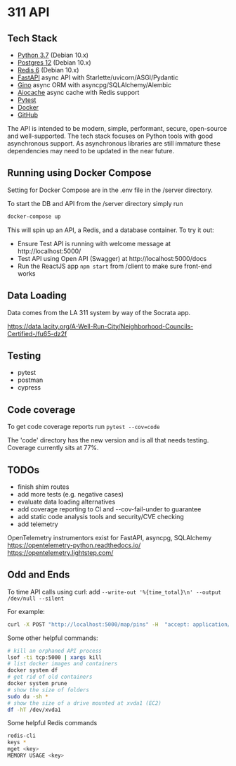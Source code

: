 # 311 API

## Tech Stack

* [Python 3.7](https://www.python.org/downloads/release/python-379/) (Debian 10.x)
* [Postgres 12](https://www.postgresql.org/docs/12/index.html) (Debian 10.x)
* [Redis 6](https://redis.io/) (Debian 10.x)
* [FastAPI](https://fastapi.tiangolo.com/) async API with Starlette/uvicorn/ASGI/Pydantic
* [Gino](https://python-gino.org/) async ORM with asyncpg/SQLAlchemy/Alembic
* [Aiocache](https://aiocache.readthedocs.io/) async cache with Redis support
* [Pytest](https://docs.pytest.org/)
* [Docker](https://www.docker.com/)
* [GitHub](https://github.com/)

The API is intended to be modern, simple, performant, secure, open-source and well-supported. The tech stack focuses on Python tools with good asynchronous support. As asynchronous libraries are still immature these dependencies may need to be updated in the near future.

## Running using Docker Compose

Setting for Docker Compose are in the .env file in the /server directory.

To start the DB and API from the /server directory simply run

```bash
docker-compose up
```

This will spin up an API, a Redis, and a database container. To try it out:

* Ensure Test API is running with welcome message at http://localhost:5000/
* Test API using Open API (Swagger) at http://localhost:5000/docs
* Run the ReactJS app ```npm start``` from /client to make sure front-end works

## Data Loading

Data comes from the LA 311 system by way of the Socrata app.

https://data.lacity.org/A-Well-Run-City/Neighborhood-Councils-Certified-/fu65-dz2f

## Testing

* pytest
* postman
* cypress

## Code coverage

To get code coverage reports run ```pytest --cov=code```

The 'code' directory has the new version and is all that needs testing. Coverage currently sits at 77%.

## TODOs

* finish shim routes
* add more tests (e.g. negative cases)
* evaluate data loading alternatives
* add coverage reporting to CI and --cov-fail-under to guarantee
* add static code analysis tools and security/CVE checking
* add telemetry

OpenTelemetry instrumentors exist for FastAPI, asyncpg, SQLAlchemy
https://opentelemetry-python.readthedocs.io/
https://opentelemetry.lightstep.com/

## Odd and Ends

To time API calls using curl: add ```--write-out '%{time_total}\n' --output /dev/null --silent```

For example:

```bash
curl -X POST "http://localhost:5000/map/pins" -H  "accept: application/json" -H  "Content-Type: application/json" -d "{\"startDate\":\"01/01/2020\",\"endDate\":\"08/27/2020\",\"ncList\":[52,46,128,54,104,76,97,121,55],\"requestTypes\":[\"Homeless Encampment\"]}" --write-out '%{time_total}\n' --output /dev/null --silent
```

Some other helpful commands:

```bash
# kill an orphaned API process
lsof -ti tcp:5000 | xargs kill
# list docker images and containers
docker system df
# get rid of old containers
docker system prune
# show the size of folders
sudo du -sh *
# show the size of a drive mounted at xvda1 (EC2)
df -hT /dev/xvda1
```

Some helpful Redis commands

```bash
redis-cli
keys *
mget <key>
MEMORY USAGE <key>
```

